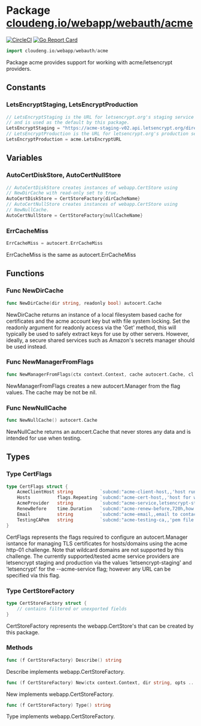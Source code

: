 # Package [cloudeng.io/webapp/webauth/acme](https://pkg.go.dev/cloudeng.io/webapp/webauth/acme?tab=doc)
[![CircleCI](https://circleci.com/gh/cloudengio/go.gotools.svg?style=svg)](https://circleci.com/gh/cloudengio/go.gotools) [![Go Report Card](https://goreportcard.com/badge/cloudeng.io/webapp/webauth/acme)](https://goreportcard.com/report/cloudeng.io/webapp/webauth/acme)

```go
import cloudeng.io/webapp/webauth/acme
```

Package acme provides support for working with acme/letsencrypt providers.

## Constants
### LetsEncryptStaging, LetsEncryptProduction
```go
// LetsEncryptStaging is the URL for letsencrypt.org's staging service
// and is used as the default by this package.
LetsEncryptStaging = "https://acme-staging-v02.api.letsencrypt.org/directory"
// LetsEncryptProduction is the URL for letsencrypt.org's production service.
LetsEncryptProduction = acme.LetsEncryptURL

```



## Variables
### AutoCertDiskStore, AutoCertNullStore
```go
// AutoCertDiskStore creates instances of webapp.CertStore using
// NewDirCache with read-only set to true.
AutoCertDiskStore = CertStoreFactory{dirCacheName}
// AutoCertNullStore creates instances of webapp.CertStore using
// NewNullCache.
AutoCertNullStore = CertStoreFactory{nullCacheName}

```

### ErrCacheMiss
```go
ErrCacheMiss = autocert.ErrCacheMiss

```
ErrCacheMiss is the same as autocert.ErrCacheMiss



## Functions
### Func NewDirCache
```go
func NewDirCache(dir string, readonly bool) autocert.Cache
```
NewDirCache returns an instance of a local filesystem based cache for
certificates and the acme account key but with file system locking. Set
the readonly argument for readonly access via the 'Get' method, this will
typically be used to safely extract keys for use by other servers. However,
ideally, a secure shared services such as Amazon's secrets manager should be
used instead.

### Func NewManagerFromFlags
```go
func NewManagerFromFlags(ctx context.Context, cache autocert.Cache, cl CertFlags) (*autocert.Manager, error)
```
NewManagerFromFlags creates a new autocert.Manager from the flag values.
The cache may be not be nil.

### Func NewNullCache
```go
func NewNullCache() autocert.Cache
```
NewNullCache returns an autocert.Cache that never stores any data and is
intended for use when testing.



## Types
### Type CertFlags
```go
type CertFlags struct {
	AcmeClientHost string          `subcmd:"acme-client-host,,'host running the acme client responsible for refreshing certificates, https requests to this host for one of the certificate hosts will result in the certificate for the certificate host being refreshed if necessary'"`
	Hosts          flags.Repeating `subcmd:"acme-cert-host,,'host for which certs are to be obtained'"`
	AcmeProvider   string          `subcmd:"acme-service,letsencrypt-staging,'the acme service to use, specify letsencrypt or letsencrypt-staging or a url'"`
	RenewBefore    time.Duration   `subcmd:"acme-renew-before,720h,how early certificates should be renewed before they expire."`
	Email          string          `subcmd:"acme-email,,email to contact for information on the domain"`
	TestingCAPem   string          `subcmd:"acme-testing-ca,,'pem file containing a CA to be trusted for testing purposes only, for example, when using letsencrypt\\'s staging service'"`
}
```
CertFlags represents the flags required to configure an autocert.Manager
isntance for managing TLS certificates for hosts/domains using the acme
http-01 challenge. Note that wildcard domains are not supported by this
challenge. The currently supported/tested acme service providers are
letsencrypt staging and production via the values 'letsencrypt-staging' and
'letsencrypt' for the --acme-service flag; however any URL can be specified
via this flag.


### Type CertStoreFactory
```go
type CertStoreFactory struct {
	// contains filtered or unexported fields
}
```
CertStoreFactory represents the webapp.CertStore's that can be created by
this package.

### Methods

```go
func (f CertStoreFactory) Describe() string
```
Describe implements webapp.CertStoreFactory.


```go
func (f CertStoreFactory) New(ctx context.Context, dir string, opts ...interface{}) (webapp.CertStore, error)
```
New implements webapp.CertStoreFactory.


```go
func (f CertStoreFactory) Type() string
```
Type implements webapp.CertStoreFactory.







